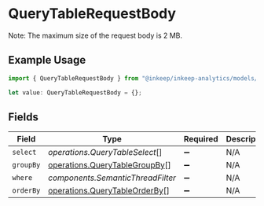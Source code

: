 # QueryTableRequestBody

Note: The maximum size of the request body is 2 MB.

## Example Usage

```typescript
import { QueryTableRequestBody } from "@inkeep/inkeep-analytics/models/operations";

let value: QueryTableRequestBody = {};
```

## Fields

| Field                                                                          | Type                                                                           | Required                                                                       | Description                                                                    |
| ------------------------------------------------------------------------------ | ------------------------------------------------------------------------------ | ------------------------------------------------------------------------------ | ------------------------------------------------------------------------------ |
| `select`                                                                       | *operations.QueryTableSelect*[]                                                | :heavy_minus_sign:                                                             | N/A                                                                            |
| `groupBy`                                                                      | [operations.QueryTableGroupBy](../../models/operations/querytablegroupby.md)[] | :heavy_minus_sign:                                                             | N/A                                                                            |
| `where`                                                                        | *components.SemanticThreadFilter*                                              | :heavy_minus_sign:                                                             | N/A                                                                            |
| `orderBy`                                                                      | [operations.QueryTableOrderBy](../../models/operations/querytableorderby.md)[] | :heavy_minus_sign:                                                             | N/A                                                                            |